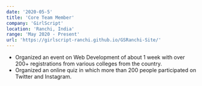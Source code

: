 ```yaml
---
date: '2020-05-5'
title: 'Core Team Member'
company: 'GirlScript'
location: 'Ranchi, India'
range: 'May 2020 - Present'
url: 'https://girlscript-ranchi.github.io/GSRanchi-Site/'
---
```


- Organized an event on Web Development of about 1 week with over 200+ registrations from various colleges from the country.
- Organized an online quiz in which more than 200 people participated on Twitter and Instagram.
